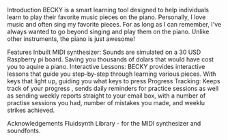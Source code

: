 Introduction
BECKY is a smart learning tool designed to help individuals learn to play their favorite music pieces on the piano. Personally, I love music and often sing my favorite pieces. For as long as I can remember, I've always wanted to go beyond singing and play them on the piano. Unlike other instruments, the piano is just awesome!

Features
Inbuilt MIDI synthesizer: Sounds are simulated on a 30 USD Raspberry pi board. Saving you thousands of dolars that would have cost you to aquire a piano. 
Interactive Lessons: BECKY provides interactive lessons that guide you step-by-step through learning various pieces. With keys that light up, guiding you what keys to press
Progress Tracking: Keeps track of your progress , sends daily reminders for practice sessions as well as sending weekly reports straight to your email box, with a number of practise sessions you had, number of mistakes you made, and weeklu strikes achieved.

Acknowledgements
Fluidsynth Library - for the MIDI synthesizer and soundfonts.